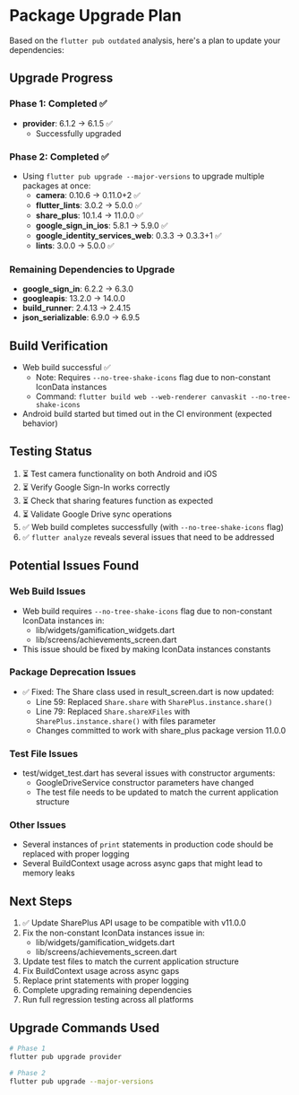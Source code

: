 # Package Upgrade Plan

Based on the `flutter pub outdated` analysis, here's a plan to update your dependencies:

## Upgrade Progress

### Phase 1: Completed ✅
- **provider**: 6.1.2 → 6.1.5 ✅
  - Successfully upgraded

### Phase 2: Completed ✅
- Using `flutter pub upgrade --major-versions` to upgrade multiple packages at once:
  - **camera**: 0.10.6 → 0.11.0+2 ✅
  - **flutter_lints**: 3.0.2 → 5.0.0 ✅
  - **share_plus**: 10.1.4 → 11.0.0 ✅
  - **google_sign_in_ios**: 5.8.1 → 5.9.0 ✅
  - **google_identity_services_web**: 0.3.3 → 0.3.3+1 ✅
  - **lints**: 3.0.0 → 5.0.0 ✅

### Remaining Dependencies to Upgrade
- **google_sign_in**: 6.2.2 → 6.3.0
- **googleapis**: 13.2.0 → 14.0.0
- **build_runner**: 2.4.13 → 2.4.15
- **json_serializable**: 6.9.0 → 6.9.5

## Build Verification

- Web build successful ✅
  - Note: Requires `--no-tree-shake-icons` flag due to non-constant IconData instances
  - Command: `flutter build web --web-renderer canvaskit --no-tree-shake-icons`
- Android build started but timed out in the CI environment (expected behavior)

## Testing Status

1. ⏳ Test camera functionality on both Android and iOS
2. ⏳ Verify Google Sign-In works correctly
3. ⏳ Check that sharing features function as expected
4. ⏳ Validate Google Drive sync operations
5. ✅ Web build completes successfully (with `--no-tree-shake-icons` flag)
6. ✅ `flutter analyze` reveals several issues that need to be addressed

## Potential Issues Found

### Web Build Issues
- Web build requires `--no-tree-shake-icons` flag due to non-constant IconData instances in:
  - lib/widgets/gamification_widgets.dart
  - lib/screens/achievements_screen.dart
- This issue should be fixed by making IconData instances constants

### Package Deprecation Issues
- ✅ Fixed: The Share class used in result_screen.dart is now updated:
  - Line 59: Replaced `Share.share` with `SharePlus.instance.share()`
  - Line 79: Replaced `Share.shareXFiles` with `SharePlus.instance.share()` with files parameter
  - Changes committed to work with share_plus package version 11.0.0

### Test File Issues
- test/widget_test.dart has several issues with constructor arguments:
  - GoogleDriveService constructor parameters have changed
  - The test file needs to be updated to match the current application structure

### Other Issues 
- Several instances of `print` statements in production code should be replaced with proper logging
- Several BuildContext usage across async gaps that might lead to memory leaks

## Next Steps

1. ✅ Update SharePlus API usage to be compatible with v11.0.0
2. Fix the non-constant IconData instances issue in:
   - lib/widgets/gamification_widgets.dart
   - lib/screens/achievements_screen.dart
3. Update test files to match the current application structure
4. Fix BuildContext usage across async gaps
5. Replace print statements with proper logging
6. Complete upgrading remaining dependencies
7. Run full regression testing across all platforms

## Upgrade Commands Used

```bash
# Phase 1
flutter pub upgrade provider

# Phase 2
flutter pub upgrade --major-versions
```